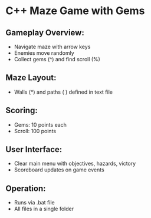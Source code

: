 # C++ Maze Game with Gems

## Gameplay Overview:
- Navigate maze with arrow keys
- Enemies move randomly
- Collect gems (^) and find scroll (%)

## Maze Layout:
- Walls (*) and paths ( ) defined in text file

## Scoring:
- Gems: 10 points each
- Scroll: 100 points

## User Interface:
- Clear main menu with objectives, hazards, victory
- Scoreboard updates on game events

## Operation:
- Runs via .bat file
- All files in a single folder

